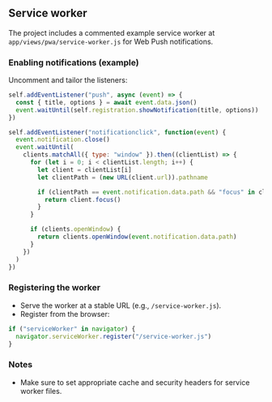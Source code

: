 ## Service worker

The project includes a commented example service worker at `app/views/pwa/service-worker.js` for Web Push notifications.

### Enabling notifications (example)

Uncomment and tailor the listeners:

```javascript
self.addEventListener("push", async (event) => {
  const { title, options } = await event.data.json()
  event.waitUntil(self.registration.showNotification(title, options))
})

self.addEventListener("notificationclick", function(event) {
  event.notification.close()
  event.waitUntil(
    clients.matchAll({ type: "window" }).then((clientList) => {
      for (let i = 0; i < clientList.length; i++) {
        let client = clientList[i]
        let clientPath = (new URL(client.url)).pathname

        if (clientPath == event.notification.data.path && "focus" in client) {
          return client.focus()
        }
      }

      if (clients.openWindow) {
        return clients.openWindow(event.notification.data.path)
      }
    })
  )
})
```

### Registering the worker

- Serve the worker at a stable URL (e.g., `/service-worker.js`).
- Register from the browser:

```javascript
if ("serviceWorker" in navigator) {
  navigator.serviceWorker.register("/service-worker.js")
}
```

### Notes

- Make sure to set appropriate cache and security headers for service worker files.
